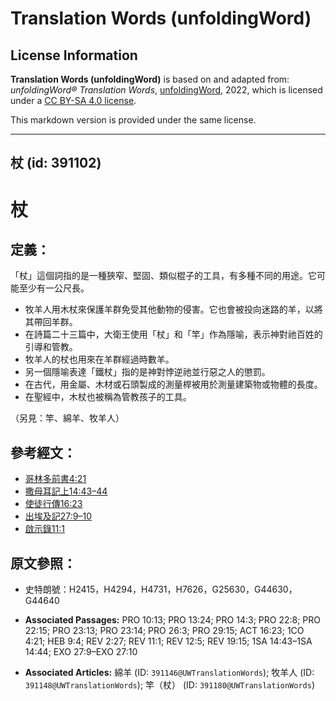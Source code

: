 # Translation Words (unfoldingWord)

## License Information

**Translation Words (unfoldingWord)** is based on and adapted from: _unfoldingWord® Translation Words_, [unfoldingWord](https://unfoldingword.org/utw), 2022, which is licensed under a [CC BY-SA 4.0 license](https://creativecommons.org/licenses/by-sa/4.0/legalcode.en).

This markdown version is provided under the same license.



--------------------------------

## 杖 (id: 391102)

杖
=

定義：
---

「杖」這個詞指的是一種狹窄、堅固、類似棍子的工具，有多種不同的用途。它可能至少有一公尺長。

* 牧羊人用木杖來保護羊群免受其他動物的侵害。它也會被投向迷路的羊，以將其帶回羊群。
* 在詩篇二十三篇中，大衛王使用「杖」和「竿」作為隱喻，表示神對祂百姓的引導和管教。
* 牧羊人的杖也用來在羊群經過時數羊。
* 另一個隱喻表達「鐵杖」指的是神對悖逆祂並行惡之人的懲罰。
* 在古代，用金屬、木材或石頭製成的測量桿被用於測量建築物或物體的長度。
* 在聖經中，木杖也被稱為管教孩子的工具。

（另見：竿、綿羊、牧羊人）

參考經文：
-----

* [哥林多前書4:21](https://ref.ly/1Cor4:21)
* [撒母耳記上14:43–44](https://ref.ly/1Sam14:43-1Sam14:44)
* [使徒行傳16:23](https://ref.ly/Acts16:23)
* [出埃及記27:9–10](https://ref.ly/Exod27:9-Exod27:10)
* [啟示錄11:1](https://ref.ly/Rev11:1)

原文參照：
-----

* 史特朗號：H2415，H4294，H4731，H7626，G25630，G44630，G44640

* **Associated Passages:** PRO 10:13; PRO 13:24; PRO 14:3; PRO 22:8; PRO 22:15; PRO 23:13; PRO 23:14; PRO 26:3; PRO 29:15; ACT 16:23; 1CO 4:21; HEB 9:4; REV 2:27; REV 11:1; REV 12:5; REV 19:15; 1SA 14:43–1SA 14:44; EXO 27:9–EXO 27:10
* **Associated Articles:** 綿羊 (ID: `391146@UWTranslationWords`); 牧羊人 (ID: `391148@UWTranslationWords`); 竿（杖） (ID: `391180@UWTranslationWords`)


